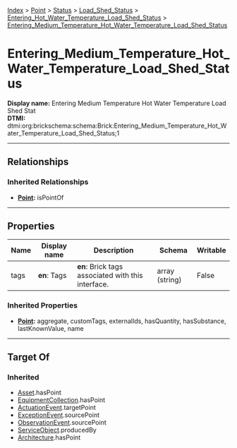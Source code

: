 [Index](../../../../Index.md) > [Point](../../../Point.md) > [Status](../../Status.md) > [Load_Shed_Status](../Load_Shed_Status.md) > [Entering_Hot_Water_Temperature_Load_Shed_Status](Entering_Hot_Water_Temperature_Load_Shed_Status.md) > [Entering_Medium_Temperature_Hot_Water_Temperature_Load_Shed_Status](#)
# Entering_Medium_Temperature_Hot_Water_Temperature_Load_Shed_Status

**Display name:** Entering Medium Temperature Hot Water Temperature Load Shed Stat<br />
**DTMI:** dtmi:org:brickschema:schema:Brick:Entering_Medium_Temperature_Hot_Water_Temperature_Load_Shed_Status;1

---

## Relationships

### Inherited Relationships
* **[Point](../../../Point.md):** isPointOf

---

## Properties

|Name|Display name|Description|Schema|Writable|
|-|-|-|-|-|
|tags|**en**: Tags|**en**: Brick tags associated with this interface.|array (string)|False|
### Inherited Properties
* **[Point](../../../Point.md):** aggregate, customTags, externalIds, hasQuantity, hasSubstance, lastKnownValue, name

---

## Target Of
### Inherited
* [Asset](../../../../Asset/Asset.md).hasPoint
* [EquipmentCollection](../../../../Collection/AssetCollection/EquipmentCollection/EquipmentCollection.md).hasPoint
* [ActuationEvent](../../../../Event/PointEvent/ActuationEvent.md).targetPoint
* [ExceptionEvent](../../../../Event/PointEvent/ExceptionEvent.md).sourcePoint
* [ObservationEvent](../../../../Event/PointEvent/ObservationEvent.md).sourcePoint
* [ServiceObject](../../../../Information/ServiceObject/ServiceObject.md).producedBy
* [Architecture](../../../../Space/Architecture/Architecture.md).hasPoint
